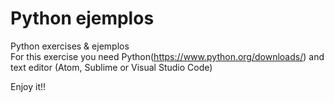 # Python ejemplos 
Python exercises & ejemplos  
For this exercise you need Python(https://www.python.org/downloads/) and text editor (Atom, Sublime or Visual Studio Code)

Enjoy it!!
